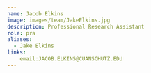 ```yaml
---
name: Jacob Elkins
image: images/team/JakeElkins.jpg
description: Professional Research Assistant
role: pra
aliases:
  - Jake Elkins
links:
    email:JACOB.ELKINS@CUANSCHUTZ.EDU
---
```

